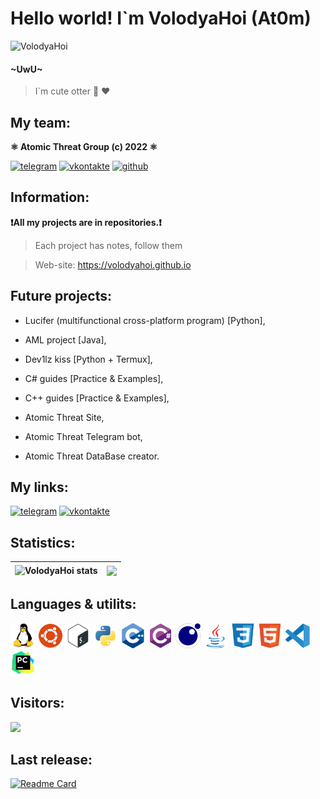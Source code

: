 <h1> Hello world! I`m VolodyaHoi (At0m) </h1>

![VolodyaHoi](https://github.com/VolodyaHoi/VolodyaHoi/blob/master/banner.jpg)

<h4>~UwU~</h4> 

> I`m cute otter 🦦 ❤️

## My team:
    
**:atom_symbol: Atomic Threat Group (c) 2022 :atom_symbol:**

[![telegram](https://img.shields.io/static/v1?label=&message=telegram&color=191919&style=for-the-badge&logo=telegram)](https://t.me/atomicthreatgroup)
[![vkontakte](https://img.shields.io/static/v1?label=&message=VK&color=191919&style=for-the-badge&logo=vk)](https://vk.com/atomicthreatgroup)
[![github](https://img.shields.io/static/v1?label=&message=github&color=191919&style=for-the-badge&logo=github)](https://github.com/Atomic-Threat-Team)

## Information:

**❗All my projects are in repositories.❗**
> Each project has notes, follow them

> Web-site: https://volodyahoi.github.io

## Future projects:

- Lucifer (multifunctional cross-platform program) [Python],
      
- AML project [Java],
      
- Dev1lz kiss [Python + Termux],

- C# guides [Practice & Examples],

- C++ guides [Practice & Examples],

- Atomic Threat Site,

- Atomic Threat Telegram bot,

- Atomic Threat DataBase creator.

## My links:

[![telegram](https://img.shields.io/static/v1?label=&message=telegram&color=191919&style=for-the-badge&logo=telegram)](https://t.me/atomthreatsup)
[![vkontakte](https://img.shields.io/static/v1?label=&message=VK&color=191919&style=for-the-badge&logo=vk)](https://vk.com/id631406971)

## Statistics:

| <img align="center" src="https://github-readme-stats.vercel.app/api/top-langs?username=VolodyaHoi&show_icons=true&theme=vue&hide_border=true&locale=en&layout=compact&hide_border=true" alt="VolodyaHoi stats" /> | <img align="center" src="https://github-readme-stats.vercel.app/api?username=VolodyaHoi&show_icons=true&include_all_commits=true&theme=vue&cache_seconds=3200"/> |
| ------------- | ------------- |

## Languages & utilits:

<a> <img src="https://raw.githubusercontent.com/devicons/devicon/master/icons/linux/linux-original.svg" alt="linux" width="40" height="40"/> </a>
<img src="https://raw.githubusercontent.com/devicons/devicon/master/icons/ubuntu/ubuntu-plain.svg" alt="ubuntu" width="40" height="40"/>
<img src="https://raw.githubusercontent.com/devicons/devicon/master/icons/bash/bash-original.svg" alt="bash" width="40" height="40"/>
<img src="https://raw.githubusercontent.com/devicons/devicon/master/icons/python/python-original.svg" alt="python" width="40" height="40"/>
<img src="https://raw.githubusercontent.com/devicons/devicon/master/icons/cplusplus/cplusplus-original.svg" alt="cplusplus" width="40" height="40"/>
<img src="https://raw.githubusercontent.com/devicons/devicon/master/icons/csharp/csharp-original.svg" alt="csharp" width="40" height="40"/>
<img src="https://raw.githubusercontent.com/devicons/devicon/master/icons/lua/lua-original.svg" alt="lua" width="40" height="40"/>
<img src="https://raw.githubusercontent.com/devicons/devicon/master/icons/java/java-original.svg" alt="java" width="40" height="40"/>
<img src="https://raw.githubusercontent.com/devicons/devicon/master/icons/css3/css3-original.svg" alt="css3" width="40" height="40"/>
<img src="https://raw.githubusercontent.com/devicons/devicon/master/icons/html5/html5-original.svg" alt="html5" width="40" height="40"/>
<img src="https://raw.githubusercontent.com/devicons/devicon/master/icons/vscode/vscode-original.svg" alt="vscode" width="40" height="40"/>
<img src="https://raw.githubusercontent.com/devicons/devicon/master/icons/pycharm/pycharm-original.svg" alt="pycharm" width="40" height="40"/>

## Visitors:
<img src="https://profile-counter.glitch.me/VolodyaHoi/count.svg" />

## Last release:
[![Readme Card](https://github-readme-stats.vercel.app/api/pin/?username=VolodyaHoi&repo=LoVer-IP-and-Phone-Number-checker&theme=vue)](https://github.com/VolodyaHoi/LoVer-IP-and-Phone-Number-checker)
